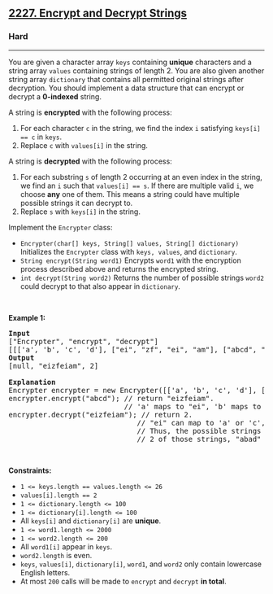 <h2><a href="https://leetcode.com/problems/encrypt-and-decrypt-strings/">2227. Encrypt and Decrypt Strings</a></h2><h3>Hard</h3><hr><div style="user-select: auto;"><p style="user-select: auto;">You are given a character array <code style="user-select: auto;">keys</code> containing <strong style="user-select: auto;">unique</strong> characters and a string array <code style="user-select: auto;">values</code> containing strings of length 2. You are also given another string array <code style="user-select: auto;">dictionary</code> that contains all permitted original strings after decryption. You should implement a data structure that can encrypt or decrypt a <strong style="user-select: auto;">0-indexed</strong> string.</p>

<p style="user-select: auto;">A string is <strong style="user-select: auto;">encrypted</strong> with the following process:</p>

<ol style="user-select: auto;">
	<li style="user-select: auto;">For each character <code style="user-select: auto;">c</code> in the string, we find the index <code style="user-select: auto;">i</code> satisfying <code style="user-select: auto;">keys[i] == c</code> in <code style="user-select: auto;">keys</code>.</li>
	<li style="user-select: auto;">Replace <code style="user-select: auto;">c</code> with <code style="user-select: auto;">values[i]</code> in the string.</li>
</ol>

<p style="user-select: auto;">A string is <strong style="user-select: auto;">decrypted</strong> with the following process:</p>

<ol style="user-select: auto;">
	<li style="user-select: auto;">For each substring <code style="user-select: auto;">s</code> of length 2 occurring at an even index in the string, we find an <code style="user-select: auto;">i</code> such that <code style="user-select: auto;">values[i] == s</code>. If there are multiple valid <code style="user-select: auto;">i</code>, we choose <strong style="user-select: auto;">any</strong> one of them. This means a string could have multiple possible strings it can decrypt to.</li>
	<li style="user-select: auto;">Replace <code style="user-select: auto;">s</code> with <code style="user-select: auto;">keys[i]</code> in the string.</li>
</ol>

<p style="user-select: auto;">Implement the <code style="user-select: auto;">Encrypter</code> class:</p>

<ul style="user-select: auto;">
	<li style="user-select: auto;"><code style="user-select: auto;">Encrypter(char[] keys, String[] values, String[] dictionary)</code> Initializes the <code style="user-select: auto;">Encrypter</code> class with <code style="user-select: auto;">keys, values</code>, and <code style="user-select: auto;">dictionary</code>.</li>
	<li style="user-select: auto;"><code style="user-select: auto;">String encrypt(String word1)</code> Encrypts <code style="user-select: auto;">word1</code> with the encryption process described above and returns the encrypted string.</li>
	<li style="user-select: auto;"><code style="user-select: auto;">int decrypt(String word2)</code> Returns the number of possible strings <code style="user-select: auto;">word2</code> could decrypt to that also appear in <code style="user-select: auto;">dictionary</code>.</li>
</ul>

<p style="user-select: auto;">&nbsp;</p>
<p style="user-select: auto;"><strong style="user-select: auto;">Example 1:</strong></p>

<pre style="user-select: auto;"><strong style="user-select: auto;">Input</strong>
["Encrypter", "encrypt", "decrypt"]
[[['a', 'b', 'c', 'd'], ["ei", "zf", "ei", "am"], ["abcd", "acbd", "adbc", "badc", "dacb", "cadb", "cbda", "abad"]], ["abcd"], ["eizfeiam"]]
<strong style="user-select: auto;">Output</strong>
[null, "eizfeiam", 2]

<strong style="user-select: auto;">Explanation</strong>
Encrypter encrypter = new Encrypter([['a', 'b', 'c', 'd'], ["ei", "zf", "ei", "am"], ["abcd", "acbd", "adbc", "badc", "dacb", "cadb", "cbda", "abad"]);
encrypter.encrypt("abcd"); // return "eizfeiam". 
&nbsp;                          // 'a' maps to "ei", 'b' maps to "zf", 'c' maps to "ei", and 'd' maps to "am".
encrypter.decrypt("eizfeiam"); // return 2. 
                              // "ei" can map to 'a' or 'c', "zf" maps to 'b', and "am" maps to 'd'. 
                              // Thus, the possible strings after decryption are "abad", "cbad", "abcd", and "cbcd". 
                              // 2 of those strings, "abad" and "abcd", appear in dictionary, so the answer is 2.
</pre>

<p style="user-select: auto;">&nbsp;</p>
<p style="user-select: auto;"><strong style="user-select: auto;">Constraints:</strong></p>

<ul style="user-select: auto;">
	<li style="user-select: auto;"><code style="user-select: auto;">1 &lt;= keys.length == values.length &lt;= 26</code></li>
	<li style="user-select: auto;"><code style="user-select: auto;">values[i].length == 2</code></li>
	<li style="user-select: auto;"><code style="user-select: auto;">1 &lt;= dictionary.length &lt;= 100</code></li>
	<li style="user-select: auto;"><code style="user-select: auto;">1 &lt;= dictionary[i].length &lt;= 100</code></li>
	<li style="user-select: auto;">All <code style="user-select: auto;">keys[i]</code> and <code style="user-select: auto;">dictionary[i]</code> are <strong style="user-select: auto;">unique</strong>.</li>
	<li style="user-select: auto;"><code style="user-select: auto;">1 &lt;= word1.length &lt;= 2000</code></li>
	<li style="user-select: auto;"><code style="user-select: auto;">1 &lt;= word2.length &lt;= 200</code></li>
	<li style="user-select: auto;">All <code style="user-select: auto;">word1[i]</code> appear in <code style="user-select: auto;">keys</code>.</li>
	<li style="user-select: auto;"><code style="user-select: auto;">word2.length</code> is even.</li>
	<li style="user-select: auto;"><code style="user-select: auto;">keys</code>, <code style="user-select: auto;">values[i]</code>, <code style="user-select: auto;">dictionary[i]</code>, <code style="user-select: auto;">word1</code>, and <code style="user-select: auto;">word2</code> only contain lowercase English letters.</li>
	<li style="user-select: auto;">At most <code style="user-select: auto;">200</code> calls will be made to <code style="user-select: auto;">encrypt</code> and <code style="user-select: auto;">decrypt</code> <strong style="user-select: auto;">in total</strong>.</li>
</ul>
</div>